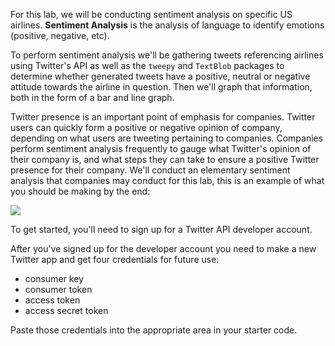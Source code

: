 <!--title={Introduction}-->

For this lab, we will be conducting sentiment analysis on specific US airlines. **Sentiment Analysis** is the analysis of language to identify emotions (positive, negative, etc). 

To perform sentiment analysis we'll be gathering tweets referencing airlines using Twitter's API as well as the `tweepy` and `TextBlob` packages to determine whether generated tweets have a positive, neutral or negative attitude towards the airline in question. Then we'll graph that information, both in the form of a bar and line graph.

Twitter presence is an important point of emphasis for companies. Twitter users can quickly form a positive or negative opinion of company, depending on what users are tweeting pertaining to companies. Companies perform sentiment analysis frequently to gauge what Twitter's opinion of their company is, and what steps they can take to ensure a positive Twitter presence for their company. We'll conduct an elementary sentiment analysis that companies may conduct for this lab, this is an example of what you should be making by the end:

![](https://projectbit.s3-us-west-1.amazonaws.com/darlene/labs/AirlineSentimentExample.png)

To get started, you'll need to sign up for a Twitter API developer account. 



After you've signed up for the developer account you need to make a new Twitter app and get four credentials for future use: 

* consumer key
* consumer token
* access token
* access secret token

Paste those credentials into the appropriate area in your starter code.